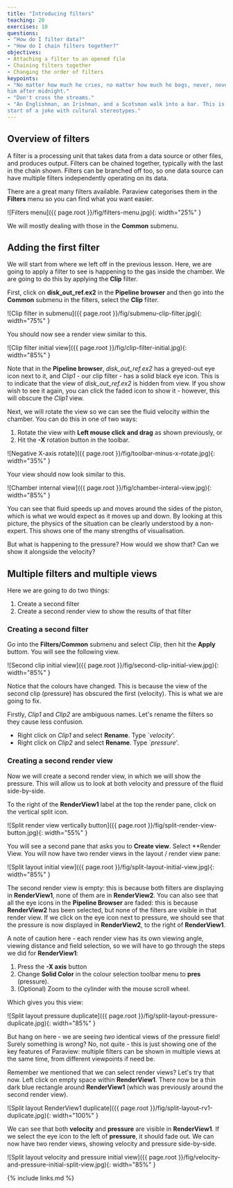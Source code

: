 ```yaml
---
title: "Introducing filters"
teaching: 20
exercises: 10
questions:
- "How do I filter data?"
- "How do I chain filters together?"
objectives:
- Attaching a filter to an opened file
- Chaining filters together
- Changing the order of filters
keypoints:
- "No matter how much he cries, no matter how much he begs, never, never feed
him after midnight."
- "Don't cross the streams."
- "An Englishman, an Irishman, and a Scotsman walk into a bar. This is the
start of a joke with cultural stereotypes."
---
```


## Overview of filters

A filter is a processing unit that takes data from a data source or other
files, and produces output. Filters can be chained together, typically
with the last in the chain shown. Filters can be branched off too, so one
data source can have multiple filters independently operating on its data.

There are a great many filters available. Paraview categorises them in the
**Filters** menu so you can find what you want easier.

![Filters menu]({{ page.root }}/fig/filters-menu.jpg){: width="25%" }

We will mostly dealing with those in the **Common** submenu.

## Adding the first filter

We will start from where we left off in the previous lesson. Here, we are
going to apply a filter to see is happening to the gas inside the chamber.
We are going to do this by applying the **Clip** filter.

First, click on **disk_out_ref.ex2** in the **Pipeline browser** and then
go into the **Common** submenu in the filters, select the **Clip** filter.

![Clip filter in submenu]({{ page.root }}/fig/submenu-clip-filter.jpg){: width="75%" }

You should now see a render view similar to this.

![Clip filter initial view]({{ page.root }}/fig/clip-filter-initial.jpg){: width="85%" }

Note that in the **Pipeline browser**, *disk_out_ref.ex2* has a greyed-out
eye icon next to it, and *Clip1* - our clip filter - has a solid black
eye icon. This is to indicate that the view of *disk_out_ref.ex2* is hidden
from view. If you show wish to see it again, you can click the faded icon
to show it - however, this will obscure the *Clip1* view.

Next, we will rotate the view so we can see the fluid velocity within the
chamber. You can do this in one of two ways:

1. Rotate the view with **Left mouse click and drag** as shown previously, or
2. Hit the **-X** rotation button in the toolbar.

![Negative X-axis rotate]({{ page.root }}/fig/toolbar-minus-x-rotate.jpg){: width="35%" }

Your view should now look similar to this.

![Chamber internal view]({{ page.root }}/fig/chamber-interal-view.jpg){: width="85%" }

You can see that fluid speeds up and moves around the sides of the piston,
which is what we would expect as it moves up and down. By looking at this
picture, the physics of the situation can be clearly understood by a
non-expert. This shows one of the many strengths of visualisation.


But what is happening to the pressure? How would we show that? Can we show
it alongside the velocity?


## Multiple filters and multiple views

Here we are going to do two things:
1. Create a second filter
2. Create a second render view to show the results of that filter


### Creating a second filter

Go into the **Filters/Common** submenu and select *Clip*, then hit the
**Apply** buttom. You will see the following view.

![Second clip initial view]({{ page.root }}/fig/second-clip-initial-view.jpg){: width="85%" }


Notice that the colours have changed. This is because the view of the second
clip (pressure) has obscured the first (velocity). This is what we are going
to fix.

Firstly, *Clip1* and *Clip2* are ambiguous names. Let's rename the filters
so they cause less confusion.

- Right click on *Clip1* and select **Rename**. Type `*velocity*'.
- Right click on *Clip2* and select **Rename**. Type `*pressure*'.


### Creating a second render view

Now we will create a second render view, in which we will show the pressure.
This will allow us to look at both velocity and pressure of the fluid
side-by-side.

To the right of the **RenderView1** label at the top the render pane,
click on the vertical split icon.

![Split render view vertically button]({{ page.root }}/fig/split-render-view-button.jpg){: width="55%" }

You will see a second pane that asks you to **Create view**. Select **Render
View. You will now have two render views in the layout / render view pane:

![Split layout initial view]({{ page.root }}/fig/split-layout-initial-view.jpg){: width="85%" }

The second render view is empty: this is because both filters are displaying
in **RenderView1**, none of them are in **RenderView2**. You can also see
that all the eye icons in the **Pipeline Browser** are faded: this is because
**RenderView2** has been selected, but none of the filters are visible in
that render view. If we click on the eye icon next to pressure, we
should see that the pressure is now displayed in **RenderView2**, to the
right of **RenderView1**.

A note of caution here - each render view has its own viewing angle, viewing
distance and field selection, so we will have to go through the steps
we did for **RenderView1**:

1. Press the **-X axis** button
2. Change **Solid Color** in the colour selection toolbar menu to **pres**
(pressure).
3. (Optional) Zoom to the cylinder with the mouse scroll wheel.

Which gives you this view:

![Split layout pressure duplicate]({{ page.root }}/fig/split-layout-pressure-duplicate.jpg){: width="85%" }


But hang on here - we are seeing *two* identical views of the pressure field!
Surely something is wrong? No, not quite - this is just showing one of the
key features of Paraview: multiple filters can be shown in multiple views
at the same time, from different viewpoints if need be.

Remember we mentioned that we can select render views? Let's try that now.
Left click on empty space within **RenderView1**. There now be a thin dark
blue rectangle around **RenderView1** (which was previously around the
second render view).

![Split layout RenderView1 duplicate]({{ page.root }}/fig/split-layout-rv1-duplicate.jpg){: width="100%" }

We can see that both **velocity** and **pressure** are visible in
**RenderView1**. If we select the eye icon to the left of **pressure**, it
should fade out. We can now have two render views, showing velocity and
pressure side-by-side.

![Split layout velocity and pressure initial view]({{ page.root }}/fig/velocity-and-pressure-initial-split-view.jpg){: width="85%" }


{% include links.md %}
